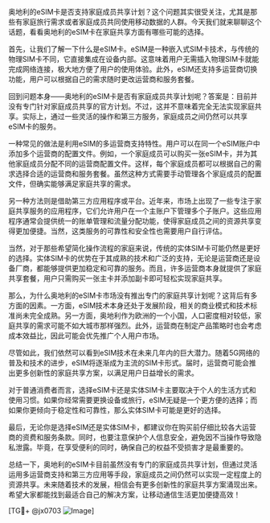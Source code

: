 奥地利的eSIM卡是否支持家庭成员共享计划？这个问题其实很受关注，尤其是那些有家庭旅行需求或者家庭成员共同使用移动数据的人群。今天我们就来聊聊这个话题，看看奥地利的eSIM卡在家庭共享方面有哪些可能的选择。

首先，让我们了解一下什么是eSIM卡。eSIM是一种嵌入式SIM卡技术，与传统的物理SIM卡不同，它直接集成在设备内部。这意味着用户无需插入物理SIM卡就能完成网络连接，极大地方便了用户的使用体验。此外，eSIM还支持多运营商切换功能，用户可以根据自己的需求随时更改运营商和服务套餐。

回到问题本身——奥地利的eSIM卡是否有家庭成员共享计划呢？答案是：目前并没有专门针对家庭成员共享的官方计划。不过，这并不意味着完全无法实现家庭共享。实际上，通过一些灵活的操作和第三方服务，家庭成员之间仍然可以共享eSIM卡的服务。

一种常见的做法是利用eSIM的多运营商支持特性。用户可以在同一个eSIM账户中添加多个运营商的配置文件。例如，一个家庭成员可以购买一张eSIM卡，并为其他家庭成员分配不同的运营商配置文件。这样，每个家庭成员都可以根据自己的需求选择合适的运营商和服务套餐。虽然这种方式需要手动管理各个家庭成员的配置文件，但确实能够满足家庭共享的需求。

另一种方法则是借助第三方应用程序或平台。近年来，市场上出现了一些专注于家庭共享服务的应用程序，它们允许用户在一个主账户下管理多个子账户。这些应用程序通常会提供统一的账单管理和流量分配功能，使得家庭成员之间的资源共享变得更加便捷。当然，这类服务的可靠性和安全性也需要用户自行评估。

当然，对于那些希望简化操作流程的家庭来说，传统的实体SIM卡可能仍然是更好的选择。实体SIM卡的优势在于其成熟的技术和广泛的支持，无论是运营商还是设备厂商，都能够提供更加稳定和可靠的服务。而且，许多运营商本身就提供了家庭共享套餐，用户只需购买一张主卡并添加副卡即可轻松实现家庭共享。

那么，为什么奥地利的eSIM卡市场没有推出专门的家庭共享计划呢？这背后有多方面的因素。一方面，eSIM技术本身还处于发展阶段，相关的商业模式和技术标准尚未完全成熟。另一方面，奥地利作为欧洲的一个小国，人口密度相对较低，家庭共享的需求可能不如大城市那样强烈。此外，运营商在制定产品策略时也会考虑成本效益比，因此可能会优先推广个人用户市场。

尽管如此，我们依然可以看到eSIM技术在未来几年内的巨大潜力。随着5G网络的普及和技术的进步，eSIM将逐渐成为主流的SIM卡形式。届时，运营商可能会推出更多创新性的家庭共享方案，以满足用户日益增长的需求。

对于普通消费者而言，选择eSIM卡还是实体SIM卡主要取决于个人的生活方式和使用习惯。如果你经常需要更换设备或旅行，eSIM无疑是一个更方便的选择；而如果你更倾向于稳定性和可靠性，那么实体SIM卡可能是更好的选择。

最后，无论你是选择eSIM还是实体SIM卡，都建议你在购买前仔细比较各大运营商的资费和服务条款。同时，也要注意保护个人信息安全，避免因不当操作导致隐私泄露。毕竟，在享受便利的同时，确保自己的权益不受损害才是最重要的。

总结一下，奥地利的eSIM卡目前虽然没有专门的家庭成员共享计划，但通过灵活运用多运营商支持和第三方应用等手段，家庭成员之间仍然可以实现一定程度上的资源共享。未来随着技术的发展，相信会有更多创新性的家庭共享方案涌现出来。希望大家都能找到最适合自己的解决方案，让移动通信生活更加便捷高效！

[TG💪+ @jx0703 ![Image](https://github.com/user-attachments/assets/dbca1d08-cadb-493c-b0ec-ad6f7a83f270)]